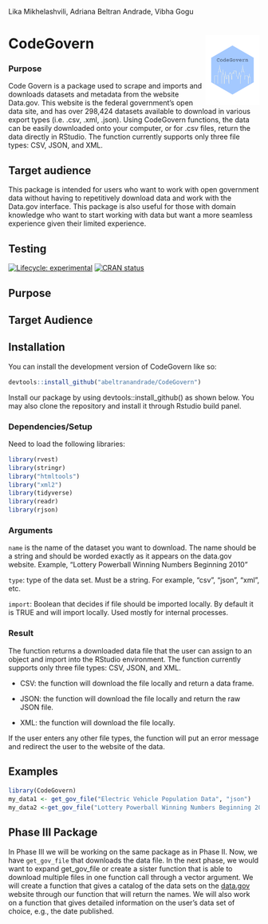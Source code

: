 Lika Mikhelashvili, Adriana Beltran Andrade, Vibha Gogu

<!-- README.md is generated from README.Rmd. Please edit that file -->

# CodeGovern <img src="data-raw/hex_codegovern.png" align="right" height=140/>

### Purpose

Code Govern is a package used to scrape and imports and downloads
datasets and metadata from the website Data.gov. This website is the
federal government’s open data site, and has over 298,424 datasets
available to download in various export types (i.e. .csv, .xml, .json).
Using CodeGovern functions, the data can be easily downloaded onto your
computer, or for .csv files, return the data directly in RStudio. The
function currently supports only three file types: CSV, JSON, and XML.

## Target audience

This package is intended for users who want to work with open government
data without having to repetitively download data and work with the
Data.gov interface. This package is also useful for those with domain
knowledge who want to start working with data but want a more seamless
experience given their limited experience.

## Testing

<!-- badges: start -->

[![Lifecycle:
experimental](https://img.shields.io/badge/lifecycle-experimental-orange.svg)](https://lifecycle.r-lib.org/articles/stages.html#experimental)
[![CRAN
status](https://www.r-pkg.org/badges/version/CodeGovern)](https://CRAN.R-project.org/package=CodeGovern)
<!-- badges: end -->

## Purpose

## Target Audience

## Installation

You can install the development version of CodeGovern like so:

``` r
devtools::install_github("abeltranandrade/CodeGovern")
```

Install our package by using devtools::install_github() as shown below.
You may also clone the repository and install it through Rstudio build
panel.

### Dependencies/Setup

Need to load the following libraries:

``` r
library(rvest)
library(stringr)
library("htmltools")
library("xml2")
library(tidyverse)
library(readr)
library(rjson)
```

### Arguments

`name` is the name of the dataset you want to download. The name should
be a string and should be worded exactly as it appears on the data.gov
website. Example, “Lottery Powerball Winning Numbers Beginning 2010”

`type`: type of the data set. Must be a string. For example, “csv”,
“json”, “xml”, etc.

`import`: Boolean that decides if file should be imported locally. By
default it is TRUE and will import locally. Used mostly for internal
processes.

### Result

The function returns a downloaded data file that the user can assign to
an object and import into the RStudio environment. The function
currently supports only three file types: CSV, JSON, and XML.

-   CSV: the function will download the file locally and return a data
    frame.

-   JSON: the function will download the file locally and return the raw
    JSON file.

-   XML: the function will download the file locally.

If the user enters any other file types, the function will put an error
message and redirect the user to the website of the data.

## Examples

``` r
library(CodeGovern)
my_data1 <- get_gov_file("Electric Vehicle Population Data", "json")
my_data2 <-get_gov_file("Lottery Powerball Winning Numbers Beginning 2010", "csv")
```

## Phase III Package

In Phase III we will be working on the same package as in Phase II. Now,
we have `get_gov_file` that downloads the data file. In the next phase,
we would want to expand get_gov_file or create a sister function that is
able to download multiple files in one function call through a vector
argument. We will create a function that gives a catalog of the data
sets on the [data.gov](http://www.data.gov) website through our function
that will return the names. We will also work on a function that gives
detailed information on the user’s data set of choice, e.g., the date
published.
